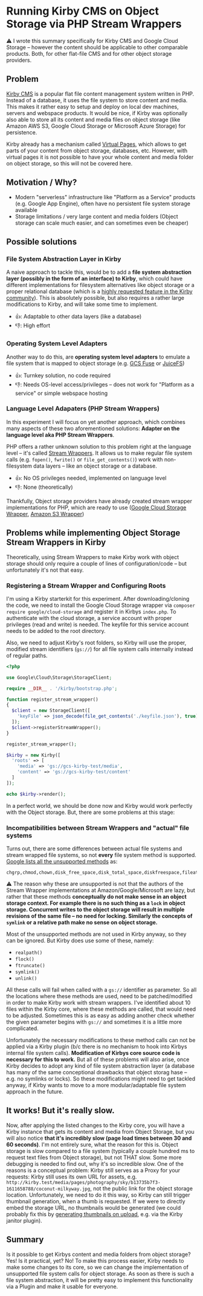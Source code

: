 # Running Kirby CMS on Object Storage via PHP Stream Wrappers

⚠️ I wrote this summary specifically for Kirby CMS and Google Cloud Storage – however the content should be applicable to other comparable products. Both, for other flat-file CMS and for other object storage providers.

## Problem
[Kirby CMS](https://github.com/getkirby/kirby) is a popular flat file content management system written in PHP. Instead of a database, it uses the file system to store content and media. This makes it rather easy to setup and deploy on local dev machines, servers and webspace products. It would be nice, if Kirby was optionally also able to store all its content and media files on object storage (like Amazon AWS S3, Google Cloud Storage or Microsoft Azure Storage) for persistence.

Kirby already has a mechanism called [Virtual Pages](https://getkirby.com/docs/guide/virtual-pages), which allows to get parts of your content from object storage, databases, etc. However, with virtual pages it is not possible to have your whole content and media folder on object storage, so this will not be covered here.

## Motivation / Why?
* Modern "serverless" infrastructure like "Platform as a Service" products (e.g. Google App Engine), often have no persistent file system storage available
* Storage limitations / very large content and media folders (Object storage can scale much easier, and can sometimes even be cheaper)

## Possible solutions
### File System Abstraction Layer in Kirby
A naive approach to tackle this, would be to add a **file system abstraction layer (possibly in the form of an interface) to Kirby**, which could have different implementations for filesystem alternatives like object storage or a proper relational database (which is a [highly requested feature in the Kirby community](https://kirby.nolt.io/22)). This is absolutely possible, but also requires a rather large modifications to Kirby, and will take some time to implement.

* 👍: Adaptable to other data layers (like a database)
* 👎: High effort

### Operating System Level Adapters
Another way to do this, are **operating system level adapters** to emulate a file system that is mapped to object storage (e.g. [GCS Fuse](https://cloud.google.com/storage/docs/gcs-fuse) or [JuiceFS](https://juicefs.com/))

* 👍: Turnkey solution, no code required
* 👎: Needs OS-level access/privileges – does not work for "Platform as a service" or simple webspace hosting

### Language Level Adapaters (PHP Stream Wrappers)
In this experiment I will focus on yet another approach, which combines many aspects of these two aforementioned solutions: **Adapter on the language level aka PHP Stream Wrappers**.

PHP offers a rather unknown solution to this problem right at the language level – it's called [Stream Wrappers](https://www.php.net/manual/en/wrappers.php). It allows us to make regular file system calls (e.g. `fopen()`, `fwrite()` or `file_get_contents()`) work with non-filesystem data layers – like an object storage or a database.

* 👍: No OS privileges needed, implemented on language level
* 👎: None (theoretically)

Thankfully, Object storage providers have already created stream wrapper implementations for PHP, which are ready to use ([Google Cloud Storage Wrapper](https://github.com/googleapis/google-cloud-php/tree/master/Storage#stream-wrapper), [Amazon S3 Wrapper](https://docs.aws.amazon.com/sdk-for-php/v3/developer-guide/s3-stream-wrapper.html))

## Problems while implementing Object Storage Stream Wrappers in Kirby
Theoretically, using Stream Wrappers to make Kirby work with object storage should only require a couple of lines of configuration/code – but unfortunately it's not that easy.

### Registering a Stream Wrapper and Configuring Roots
I'm using a Kirby starterkit for this experiment. After downloading/cloning the code, we need to install the Google Cloud Storage wrapper via `composer require google/cloud-storage` and register it in Kirbys `index.php`. To authenticate with the cloud storage, a service account with proper privileges (read and write) is needed. The keyfile for this service account needs to be added to the root directory.

Also, we need to adjust Kirby's root folders, so Kirby will use the proper, modified stream identifiers (`gs://`) for all file system calls internally instead of regular paths.

```php
<?php

use Google\Cloud\Storage\StorageClient;

require __DIR__ . '/kirby/bootstrap.php';

function register_stream_wrapper()
{
  $client = new StorageClient([
    'keyFile' => json_decode(file_get_contents('./keyfile.json'), true)
  ]);
  $client->registerStreamWrapper();
}

register_stream_wrapper();

$kirby = new Kirby([
  'roots' => [
    'media' => 'gs://gcs-kirby-test/media',
    'content' => 'gs://gcs-kirby-test/content'
  ]
]);

echo $kirby->render();
```

In a perfect world, we should be done now and Kirby would work perfectly with the Object storage. But, there are some problems at this stage:

### Incompatibilities between Stream Wrappers and "actual" file systems

Turns out, there are some differences between actual file systems and stream wrapped file systems, so not **every** file system method is supported. [Google lists all the unsupported methods](https://cloud.google.com/appengine/docs/standard/php/googlestorage/advanced#filesystem_functions_support_on_cloud_storage) as:

```
chgrp,chmod,chown,disk_free_space,disk_total_space,diskfreespace,fileatime,filectime,filegroup,fileinode,fileowner,flock,fputs,ftruncate,is_executable,is_link,is_writeable,lchgrp,lchown,link,linkinfo,pclose,popen,readlink,realpath,set_file_buffer,symlink,touch
```

⚠️ The reason why these are unsupported is not that the authors of the Stream Wrapper implementations at Amazon/Google/Microsoft are lazy, but rather that these methods **conceptually do not make sense in an object storage context. For example there is no such thing as a `lock` in object storage. Concurrent writes to the object storage will result in multiple revisions of the same file – no need for locking. Similarly the concepts of `symlink` or a relative path make no sense on object storage.**

Most of the unsupported methods are not used in Kirby anyway, so they can be ignored. But Kirby does use some of these, namely:
* `realpath()`
* `flock()`
* `ftruncate()`
* `symlink()`
* `unlink()`

All these calls will fail when called with a `gs://` identifier as parameter. So all the locations where these methods are used, need to be patched/modified in order to make Kirby work with stream wrappers. I've identified about 10 files within the Kirby core, where these methods are called, that would need to be adjusted. Sometimes this is as easy as adding another check whether the given parameter begins with `gs://` and sometimes it is a little more complicated.

Unfortunately the necessary modifications to these method calls can not be applied via a Kirby plugin (b/c there is no mechanism to hook into Kirbys internal file system calls). **Modification of Kirbys core source code is necessary for this to work.** But all of these problems will also arise, once Kirby decides to adopt any kind of file system abstraction layer (a database has many of the same conceptional drawbacks that object storag hase – e.g. no symlinks or locks). So these modifications might need to get tackled anyway, if Kirby wants to move to a more modular/adaptable file system approach in the future.

## It works! But it's really slow.

Now, after applying the listed changes to the Kirby core, you will have a Kirby instance that gets its content and media from Object Storage, but you will also notice **that it's incredibly slow (page load times between 30 and 60 seconds)**. I'm not entirely sure, what the reason for this is. Object storage is slow compared to a file system (typically a couple hundred ms to request text files from Object storage), but not THAT slow. Some more debugging is needed to find out, why it's so incredible slow. One of the reasons is a conceptual problem: Kirby still serves as a Proxy for your requests: Kirby still uses its own URL for assets, e.g. `http://kirby.test/media/pages/photography/sky/b13735b7f3-1611658788/coconut-milkyway.jpg`, not the public link for the object storage location. Unfortunately, we need to do it this way, so Kirby can still trigger thumbnail generation, when a thumb is requested. If we were to directly embed the storage URL, no thumbnails would be generated (we could probably fix this by [generating thumbnails on upload](https://github.com/bnomei/kirby3-janitor/wiki/Setup:-Thumbs-on-Upload), e.g. via the Kirby janitor plugin).

## Summary
Is it possible to get Kirbys content and media folders from object storage? Yes! Is it practical, yet? No! To make this process easier, Kirby needs to make some changes to its core, so we can change the implementation of unsupported file system calls for object storage. As soon as there is such a file system abstraction, it will be pretty easy to implement this functionality via a Plugin and make it usable for everyone.



